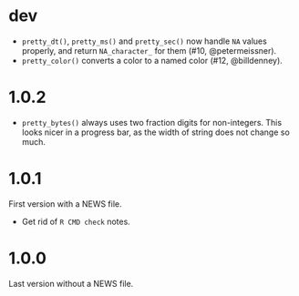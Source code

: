 
# dev

* `pretty_dt()`, `pretty_ms()` and `pretty_sec()` now handle `NA` values
  properly, and return `NA_character_` for them (#10, @petermeissner).
* `pretty_color()` converts a color to a named color (#12, @billdenney).

# 1.0.2

* `pretty_bytes()` always uses two fraction digits for non-integers.
  This looks nicer in a progress bar, as the width of string does not
  change so much.

# 1.0.1

First version with a NEWS file.

* Get rid of `R CMD check` notes.

# 1.0.0

Last version without a NEWS file.
